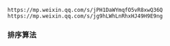 ```
https://mp.weixin.qq.com/s/jPH1DaWYmqfO5vR8xwQ36Q
https://mp.weixin.qq.com/s/jg9hLWhLnRhxHJ49H9E9ng
```

### 排序算法

